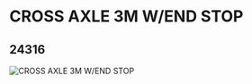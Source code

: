 # CROSS AXLE 3M W/END STOP
## 24316
![CROSS AXLE 3M W/END STOP](https://lc-www-live-s.legocdn.com/media/bricks/5/2/6135494.jpg)